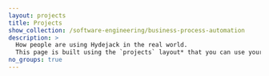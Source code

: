 ```yaml
---
layout: projects
title: Projects
show_collection: /software-engineering/business-process-automation
description: >
  How people are using Hydejack in the real world. 
  This page is built using the `projects` layout* that you can use yourself to build a portfolio.
no_groups: true
---
```

